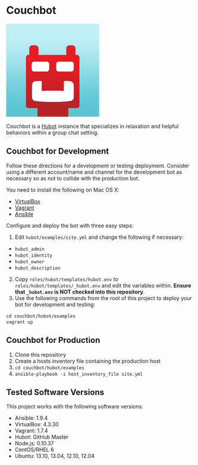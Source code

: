 # Couchbot

![Couchbot](https://github.com/couchbaselabs/couchbot/blob/master/share/couchbot.png?raw=true)

Couchbot is a [Hubot](https://github.com/github/hubot) instance that
specializes in relaxation and helpful behaviors within a group chat setting.

## Couchbot for Development

Follow these directions for a development or testing deployment. Consider
using a different account/name and channel for the development bot as
necessary so as not to collide with the production bot.

You need to install the following on Mac OS X:

* [VirtualBox](https://www.virtualbox.org/)
* [Vagrant](http://www.vagrantup.com/)
* [Ansible](http://www.ansibleworks.com/docs/intro_installation.html)

Configure and deploy the bot with three easy steps:

1. Edit `hubot/examples/site.yml` and change the following if necessary:
 * `hubot_admin`
 * `hubot_identity`
 * `hubot_owner`
 * `hubot_description`
2. Copy `roles/hubot/templates/hubot.env` to 
   `roles/hubot/templates/_hubot.env` and edit the variables within. 
   **Ensure that `_hubot.env` is NOT checked into this repository**.
3. Use the following commands from the root of this project to deploy your
   bot for development and testing:

```
cd couchbot/hubot/examples
vagrant up
```

## Couchbot for Production

1. Clone this repository
2. Create a hosts inventory file containing the production host
3. `cd couchbot/hubot/examples`
4. `ansible-playbook -i host_inventory_file site.yml`

## Tested Software Versions

This project works with the following software versions:

* Ansible: 1.9.4
* VirtualBox: 4.3.30
* Vagrant: 1.7.4
* Hubot: GitHub Master
* Node.js: 0.10.37
* CentOS/RHEL 6
* Ubuntu: 13.10, 13.04, 12.10, 12.04
